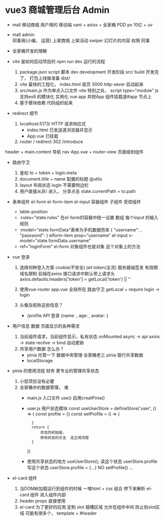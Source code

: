 # vue3 商城管理后台 Admin

- mall 移动商城
    用户用的 移动端
    vant + asiox + 全家桶
    PDD pv 10亿 + uv 

- mall admin    
    同事用(小编， 运营)
    上架商城
    上架活动
    swiper 幻灯片的内容
    权限
    同事

- 全家桶开发的理解

- vite 是如何启动项目的 npm run dev 运行的流程
    1. package.json script 脚本
        dev development 开发阶段    src/
        build 开发完了， 打包上线做准备     dist/
    2. vite 最快的工程化，
        index.html 首页 3000 http-sever
        启动起来
    3. src/main.js 作为单点入口文件
        vite 特别之处， script type="module" js 支持es6 的模块化
        实例化 vue app
        并把App 组件挂载道#app 节点上
    4. 基于模块依赖 代码组织起来

- redirect 细节
    1. localhost:5173/
        HTTP 请求响应式
        - index.html 已发送道浏览器并显示
        - App.vue 已挂载
    2. router
        / redirect 
        302     /introduce

header + main.content
导航 nav   App.vue + router-view   页面级别组件

- 路由守卫
    1. 鉴权
        to + token + login.meta
    2. document.title + name 配置的标题 @utils
    3. layout 布局状态 login 不需要侧边栏
    4. 用户直接从非/ 进入， 分享点击
        state.currentPath = to.path

- 表单组件
    el-form
    el-form-item
    el-input
    容器组件
    子组件 受控组件
    - lable-position
    - :rules="state.rules" 在el-form的容器中统一设置
        数组 每个input 的输入规则
    - :model="state.formData"表单为手机数据而来
        {
            "username": ,
            "password":
        }
        elform-item prop="username"
            el-input v-model="state.formData.username"
    - ref="loginForm"
        el-form 对象组件也是对象 这个对象上的方法
    
- vue 登录
    1. 选择何种登入方案
        cookie(不安全) jwt token(主流)
        服务器端签发 有效期 域名限制
        前端在axios 接口请求中默认带上请求头
        axios.defaults.headers['token'] = getLocal('token') || ''

    2. 使用vue-router app.vue 全局所在
        路由守卫 getLocal + require login -> login

    3. 头像及昵称这些信息？
        - /profile API 登录 {name: , age: , avatar:  }

- 用户信息 数据 页面显示的各种需求
    1. 当前组件请求，当前组件显示，私有状态
        onMounted async -> api axios -> state rective -> bind 自动更新
    2. 共享用户数据 怎么办？
        - pinia 托管一下 数据中央管理
            全家桶老三 pinia 银行共享数据
        - localStorage

- pinia 的使用流程 财务 更专业的管理共享状态
    1. 小型项目没有必要
    2. 全家桶中的数据管理， 难
        - main.js 入口文件 use() 启用creatPinia()
        - user.js 用户状态模块
            const useUserStore = defineStore('user', () => {
                const profile = {}
                const setProfile = () => {

                }
                return {
                    状态的初始值，
                    修改状态的方法  走正规流程
                }
            })
        - 使用共享状态的地方
            useUserStore();
            读这个状态 userStore.profile
            写这个状态 userStore.profile = {...} NO
                setProfile() ...

- el-card 组件
    1. 当DOM树加载运行到组件的时候
        一堆html + css 组合
        停下来解析 el-card 组件
        进入组件内部
    2. header props 直接使用
    3. el-card 为了更好的应用
        定制
        slot 插槽区域
        允许在组件中间 防止到slot区域
        可能有很多个， template + #header
        